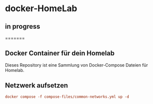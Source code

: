 # docker-HomeLab

## in progress

=======

## Docker Container für dein Homelab

Dieses Repository ist eine Sammlung von Docker-Compose Dateien für Homelab.

## Netzwerk aufsetzen

``` ini
docker compose -f compose-files/common-networks.yml up -d
```
